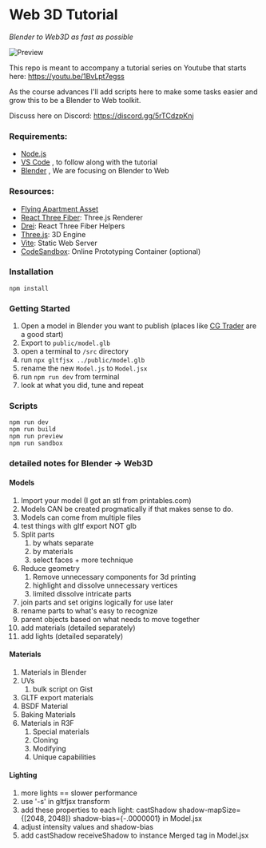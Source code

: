 # Web 3D Tutorial

_Blender to Web3D as fast as possible_

![Preview](/public/preview.png)

This repo is meant to accompany a tutorial series on Youtube that starts here: https://youtu.be/1BvLpt7egss

As the course advances I'll add scripts here to make some tasks easier and grow this to be a Blender to Web toolkit.

Discuss here on Discord: https://discord.gg/5rTCdzpKnj

### Requirements:

- [Node.js](https://nodejs.org/en/download/)
- [VS Code](https://code.visualstudio.com/download) , to follow along with the tutorial
- [Blender](https://www.blender.org/download/) , We are focusing on Blender to Web
### Resources:

- [Flying Apartment Asset](https://www.cgtrader.com/3d-models/exterior/cityscape/cyberpunk-flying-apartment)
- [React Three Fiber](https://docs.pmnd.rs/react-three-fiber/): Three.js Renderer
- [Drei](https://github.com/pmndrs/drei): React Three Fiber Helpers
- [Three.js](https://threejs.org/docs/index.html#manual/en/introduction/Creating-a-scene): 3D Engine
- [Vite](https://vitejs.dev/guide/): Static Web Server
- [CodeSandbox](https://codesandbox.io/docs/configuration): Online Prototyping Container (optional)

### Installation

```
npm install
```

### Getting Started

1. Open a model in Blender you want to publish (places like [CG Trader](https://www.cgtrader.com/) are a good start)
2. Export to `public/model.glb`
3. open a terminal to `/src` directory
4. run `npx gltfjsx ../public/model.glb`
5. rename the new `Model.js` to `Model.jsx`
6. run `npm run dev` from terminal
7. look at what you did, tune and repeat
### Scripts

```
npm run dev
npm run build
npm run preview
npm run sandbox
```
### detailed notes for Blender -> Web3D

#### Models

1. Import your model (I got an stl from printables.com)
2. Models CAN be created progmatically if that makes sense to do.
3. Models can come from multiple files
4. test things with gltf export NOT glb
5. Split parts
   1. by whats separate
   2. by materials
   3. select faces + more technique
6. Reduce geometry
   1. Remove unnecessary components for 3d printing
   2. highlight and dissolve unnecessary vertices
   3. limited dissolve intricate parts
7. join parts and set origins logically for use later
8. rename parts to what's easy to recognize
9. parent objects based on what needs to move together
10. add materials (detailed separately)
11. add lights (detailed separately)


#### Materials

1. Materials in Blender
2. UVs
   1. bulk script on Gist
3. GLTF export materials
4. BSDF Material
5. Baking Materials
6. Materials in R3F
   1. Special materials
   2. Cloning
   3. Modifying
   4. Unique capabilities

#### Lighting

1. more lights == slower performance
2. use '-s' in gltfjsx transform
3. add these properties to each light: castShadow shadow-mapSize={[2048, 2048]} shadow-bias={-.0000001} in Model.jsx
4. adjust intensity values and shadow-bias
5. add castShadow receiveShadow to instance Merged tag in Model.jsx 
